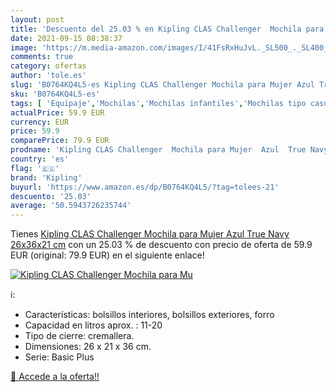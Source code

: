 ```yaml
---
layout: post
title: 'Descuento del 25.03 % en Kipling CLAS Challenger  Mochila para Mu'
date: 2021-09-15 08:38:37
image: 'https://m.media-amazon.com/images/I/41FsRxHuJvL._SL500_._SL400_.jpg'
comments: true
category: ofertas
author: 'tole.es'
slug: 'B0764KQ4L5-es Kipling CLAS Challenger Mochila para Mujer Azul True Navy...'
sku: 'B0764KQ4L5-es'
tags: [ 'Equipaje','Mochilas','Mochilas infantiles','Mochilas tipo casual','kipling','mochila', ]
actualPrice: 59.9 EUR
currency: EUR
price: 59.9
comparePrice: 79.9 EUR
prodname: 'Kipling CLAS Challenger  Mochila para Mujer  Azul  True Navy   26x36x21 cm'
country: 'es'
flag: '🇪🇸'
brand: 'Kipling'
buyurl: 'https://www.amazon.es/dp/B0764KQ4L5/?tag=tolees-21'
descuento: '25.03'
average: '50.5943726235744'
---
```


Tienes [Kipling CLAS Challenger  Mochila para Mujer  Azul  True Navy   26x36x21 cm](https://www.amazon.es/dp/B0764KQ4L5/?tag=tolees-21) con un 25.03 % de descuento con precio de oferta de 59.9 EUR (original: 79.9 EUR) en el siguiente enlace!

[![Kipling CLAS Challenger  Mochila para Mu](https://m.media-amazon.com/images/I/41FsRxHuJvL._SL500_._SL400_.jpg)](https://www.amazon.es/dp/B0764KQ4L5/?tag=tolees-21)

ℹ️:

- Características: bolsillos interiores, bolsillos exteriores, forro
- Capacidad en litros aprox. : 11-20
- Tipo de cierre: cremallera.
- Dimensiones: 26 x 21 x 36 cm.
- Serie: Basic Plus

[🛒 Accede a la oferta!!](https://www.amazon.es/dp/B0764KQ4L5/?tag=tolees-21)
